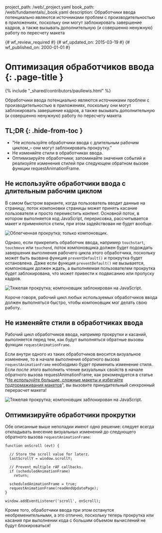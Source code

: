 project_path: /web/_project.yaml
book_path: /web/fundamentals/_book.yaml
description: Обработчики ввода потенциально являются источниками проблем с производительностью в приложениях, поскольку они могут заблокировать завершение кадров, а также вызывать дополнительную (и совершенно ненужную) работу по пересчету макета

{# wf_review_required #}
{# wf_updated_on: 2015-03-19 #}
{# wf_published_on: 2000-01-01 #}

# Оптимизация обработчиков ввода {: .page-title }

{% include "_shared/contributors/paullewis.html" %}


Обработчики ввода потенциально являются источниками проблем с производительностью в приложениях, поскольку они могут заблокировать завершение кадров, а также вызывать дополнительную (и совершенно ненужную) работу по пересчету макета

## TL;DR {: .hide-from-toc }
- "Не используйте обработчики ввода с длительным рабочим циклом\_– они могут заблокировать прокрутку."
- Не изменяйте стили в обработчиках ввода.
- Оптимизируйте обработчики; запоминайте значения событий и реализуйте изменения стилей при следующем обратном вызове функции requestAnimationFrame.


## Не используйте обработчики ввода с длительным рабочим циклом

В самом быстром варианте, когда пользователь вводит данные на страницу, поток компоновки страницы может принять касание пользователя и просто переместить контент. Основной поток, в котором выполняется код JavaScript, перерисовка, рассчитывается макет и применяются стили, при этом задействован не будет вообще.

<img src="images/debounce-your-input-handlers/compositor-scroll.jpg" class="center" alt="Облегченная прокрутка; только компоновщик.">

Однако, если прикрепить обработчик ввода, например `touchstart`, `touchmove` или `touchend`, поток компоновщика должен будет подождать завершения выполнения рабочего цикла этого обработчика, поскольку может быть вызвана функция `preventDefault()` и прокрутка будет остановлена. Даже если функция `preventDefault()` не вызывается, компоновщик должен ждать, а выполняемая пользователем прокрутка будет заблокирована, что может привести к подвисанию или пропуску кадров.

<img src="images/debounce-your-input-handlers/ontouchmove.jpg" class="center" alt="Тяжелая прокрутка; компоновщик заблокирован на JavaScript.">

Короче говоря, рабочий цикл любых используемых обработчиков ввода должен выполняться быстро, чтобы компоновщик мог делать свою работу.

## Не изменяйте стили в обработчиках ввода

Рабочий цикл обработчиков ввода, например прокрутки и касаний, выполняется перед тем, как будут выполняться обратные вызовы функции `requestAnimationFrame`.

Если внутри одного из таких обработчиков вносится визуальное изменение, то в начале выполнения обратного вызова `requestAnimationFrame` необходимо будет применить изменение стиля. Если _после этого_ выполнить чтение визуальных свойств в начале обратного вызова requestAnimationFrame, как рекомендуется в статье "[Не используйте большие, сложные макеты и избегайте подтормаживания макетов](avoid-large-complex-layouts-and-layout-thrashing)", вы вызовите принудительный синхронный перерасчет макета!

<img src="images/debounce-your-input-handlers/frame-with-input.jpg" class="center" alt="Тяжелая прокрутка; компоновщик заблокирован на JavaScript.">

## Оптимизируйте обработчики прокрутки

Обе описанные выше неполадки имеют одно решение: следует всегда откладывать внесение визуальных изменений до следующего обратного вызова `requestAnimationFrame`:


    function onScroll (evt) {
    
      // Store the scroll value for laterz.
      lastScrollY = window.scrollY;
    
      // Prevent multiple rAF callbacks.
      if (scheduledAnimationFrame)
        return;
    
      scheduledAnimationFrame = true;
      requestAnimationFrame(readAndUpdatePage);
    }
    
    window.addEventListener('scroll', onScroll);
    

Кроме того, обработчики ввода при этом останутся необременительными, а это отлично, поскольку теперь прокрутка или касания при выполнении кода с большим объемом вычислений не будут блокироваться!


